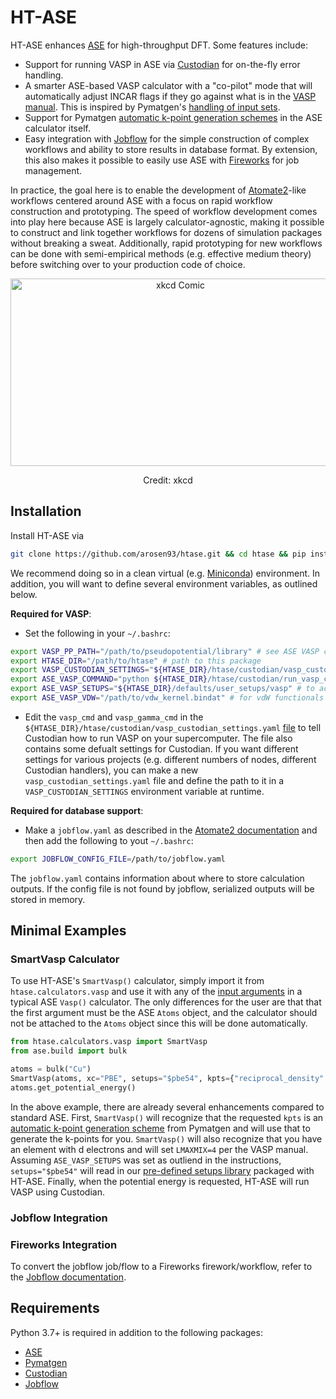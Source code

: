 # HT-ASE
HT-ASE enhances [ASE](https://wiki.fysik.dtu.dk/ase/index.html) for high-throughput DFT. Some features include:
- Support for running VASP in ASE via [Custodian](https://github.com/materialsproject/custodian) for on-the-fly error handling.
- A smarter ASE-based VASP calculator with a "co-pilot" mode that will automatically adjust INCAR flags if they go against what is in the [VASP manual](https://www.vasp.at/wiki/index.php/Main_page). This is inspired by Pymatgen's [handling of input sets](https://github.com/materialsproject/pymatgen/blob/master/pymatgen/io/vasp/sets.py).
- Support for Pymatgen [automatic k-point generation schemes](https://www.vasp.at/wiki/index.php/Main_page) in the ASE calculator itself.
- Easy integration with [Jobflow](https://materialsproject.github.io/jobflow/) for the simple construction of complex workflows and ability to store results in database format. By extension, this also makes it possible to easily use ASE with [Fireworks](https://github.com/materialsproject/fireworks) for job management.

In practice, the goal here is to enable the development of [Atomate2](https://github.com/materialsproject/atomate2)-like workflows centered around ASE with a focus on rapid workflow construction and prototyping. The speed of workflow development comes into play here because ASE is largely calculator-agnostic, making it possible to construct and link together workflows for dozens of simulation packages without breaking a sweat. Additionally, rapid prototyping for new workflows can be done with semi-empirical methods (e.g. effective medium theory) before switching over to your production code of choice.
<p align="center">
<img src="https://imgs.xkcd.com/comics/standards_2x.png" alt="xkcd Comic" width="528" height="300">
<p align="center">
Credit: xkcd
</p>

## Installation
Install HT-ASE via
```bash
git clone https://github.com/arosen93/htase.git && cd htase && pip install -r requirements.txt && pip install .
```
We recommend doing so in a clean virtual (e.g. [Miniconda](https://docs.conda.io/en/latest/miniconda.html)) environment. In addition, you will want to define several environment variables, as outlined below.

**Required for VASP**:

- Set the following in your `~/.bashrc`:
```bash
export VASP_PP_PATH="/path/to/pseudopotential/library" # see ASE VASP calculator documentation
export HTASE_DIR="/path/to/htase" # path to this package
export VASP_CUSTODIAN_SETTINGS="${HTASE_DIR}/htase/custodian/vasp_custodian_settings.yaml" # path to Custodian settings
export ASE_VASP_COMMAND="python ${HTASE_DIR}/htase/custodian/run_vasp_custodian.py" # tells ASE to run Custodian-powered VASP
export ASE_VASP_SETUPS="${HTASE_DIR}/defaults/user_setups/vasp" # to access HT-ASE pseudopotential defaults (optional)
export ASE_VASP_VDW="/path/to/vdw_kernel.bindat" # for vdW functionals (optional)
```

- Edit the `vasp_cmd` and `vasp_gamma_cmd` in the `${HTASE_DIR}/htase/custodian/vasp_custodian_settings.yaml` [file](https://github.com/arosen93/HT-ASE/blob/main/htase/custodian/vasp_custodian_settings.yaml) to tell Custodian how to run VASP on your supercomputer. The file also contains some defualt settings for Custodian. If you want different settings for various projects (e.g. different numbers of nodes, different Custodian handlers), you can make a new `vasp_custodian_settings.yaml` file and define the path to it in a `VASP_CUSTODIAN_SETTINGS` environment variable at runtime.

**Required for database support**:
- Make a `jobflow.yaml` as described in the [Atomate2 documentation](https://materialsproject.github.io/atomate2/user/install.html#jobflow-yaml) and then add the following to yout `~/.bashrc`:
```bash
export JOBFLOW_CONFIG_FILE=/path/to/jobflow.yaml
```
The `jobflow.yaml` contains information about where to store calculation outputs. If the config file is not found by jobflow, serialized outputs will be stored in memory.

## Minimal Examples
### SmartVasp Calculator
To use HT-ASE's `SmartVasp()` calculator, simply import it from `htase.calculators.vasp` and use it with any of the [input arguments](https://wiki.fysik.dtu.dk/ase/ase/calculators/vasp.html) in a typical ASE `Vasp()` calculator. The only differences for the user are that that the first argument must be the ASE `Atoms` object, and the calculator should not be attached to the `Atoms` object since this will be done automatically.

```python
from htase.calculators.vasp import SmartVasp
from ase.build import bulk

atoms = bulk("Cu")
SmartVasp(atoms, xc="PBE", setups="$pbe54", kpts={"reciprocal_density":50})
atoms.get_potential_energy()
```
In the above example, there are already several enhancements compared to standard ASE. First, `SmartVasp()` will recognize that the requested `kpts` is an [automatic k-point generation scheme](https://pymatgen.org/pymatgen.io.vasp.inputs.html#pymatgen.io.vasp.inputs.Kpoints.automatic_density_by_vol) from Pymatgen and will use that to generate the k-points for you. `SmartVasp()` will also recognize that you have an element with d electrons and will set `LMAXMIX=4` per the VASP manual. Assuming `ASE_VASP_SETUPS` was set as outliend in the instructions, `setups="$pbe54"` will read in our [pre-defined setups library](https://github.com/arosen93/HT-ASE/tree/main/htase/defaults/user_setups/vasp) packaged with HT-ASE. Finally, when the potential energy is requested, HT-ASE will run VASP using Custodian. 

### Jobflow Integration

### Fireworks Integration
To convert the jobflow job/flow to a Fireworks firework/workflow, refer to the [Jobflow documentation](https://materialsproject.github.io/jobflow/jobflow.managers.html#module-jobflow.managers.fireworks).

## Requirements
Python 3.7+ is required in addition to the following packages:
- [ASE](https://gitlab.com/ase/ase)
- [Pymatgen](https://github.com/materialsproject/pymatgen)
- [Custodian](https://github.com/materialsproject/custodian)
- [Jobflow](https://github.com/materialsproject/jobflow)
